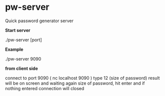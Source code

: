 # pw-server
Quick password generator server

<b>Start server</b>

./pw-server [port]

<b>Example</b>

./pw-server 9090

<b>from client side</b>

connect to port 9090 ( nc localhost 9090 )
type 12 (size of password)
result will be on screen and waiting again size of password, hit enter and if nothing entered connection will closed


